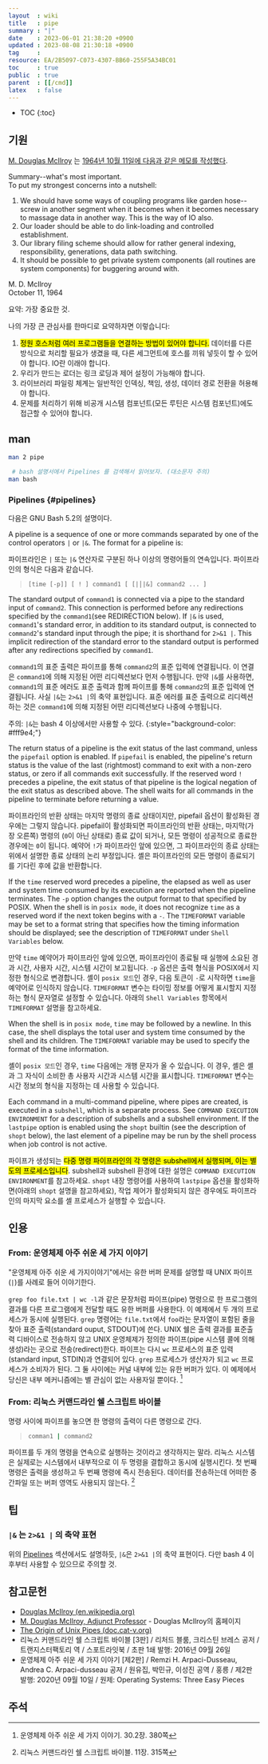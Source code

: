 ```yaml
---
layout  : wiki
title   : pipe
summary : "|"
date    : 2023-06-01 21:38:20 +0900
updated : 2023-08-08 21:30:18 +0900
tag     : 
resource: EA/2B5097-C073-4307-BB60-255F5A34BC01
toc     : true
public  : true
parent  : [[/cmd]]
latex   : false
---
```

* TOC
{:toc}

## 기원

[M. Douglas McIlroy]( https://www.cs.dartmouth.edu/~doug/ ) 는 [1964년 10월 11일에 다음과 같은 메모를 작성했다]( http://doc.cat-v.org/unix/pipes/ ).

>
Summary--what's most important.  
To put my strongest concerns into a nutshell:  
>
1. We should have some ways of coupling programs like garden hose--screw in another segment when it becomes when it becomes necessary to massage data in another way. This is the way of IO also.
2. Our loader should be able to do link-loading and controlled establishment.
3. Our library filing scheme should allow for rather general indexing, responsibility, generations, data path switching.
4. It should be possible to get private system components (all routines are system components) for buggering around with.
>
M. D. McIlroy  
October 11, 1964

요약: 가장 중요한 것.

나의 가장 큰 관심사를 한마디로 요약하자면 이렇습니다:

1. <mark>정원 호스처럼 여러 프로그램들을 연결하는 방법이 있어야 합니다.</mark> 데이터를 다른 방식으로 처리할 필요가 생겼을 때, 다른 세그먼트에 호스를 끼워 넣듯이 할 수 있어야 합니다. IO란 이래야 합니다.
2. 우리가 만드는 로더는 링크 로딩과 제어 설정이 가능해야 합니다.
3. 라이브러리 파일링 체계는 일반적인 인덱싱, 책임, 생성, 데이터 경로 전환을 허용해야 합니다.
4. 문제를 처리하기 위해 비공개 시스템 컴포넌트(모든 루틴은 시스템 컴포넌트)에도 접근할 수 있어야 합니다.


## man

```sh
man 2 pipe
```

```sh
 # bash 설명서에서 Pipelines 를 검색해서 읽어보자. (대소문자 주의)
man bash
```

### Pipelines {#pipelines}

다음은 GNU Bash 5.2의 설명이다.

>
A pipeline is a sequence of one or more commands separated by one of the control operators `|` or `|&`.
The format for a pipeline is:

파이프라인은 `|` 또는 `|&` 연산자로 구분된 하나 이상의 명령어들의 연속입니다.
파이프라인의 형식은 다음과 같습니다.

>
> ```
> [time [-p]] [ ! ] command1 [ [|⎪|&] command2 ... ]
> ```
>
The standard output of `command1` is connected via a pipe to the standard input of `command2`.
This connection is performed before any redirections specified by the `command1`(see REDIRECTION below).
If `|&` is used, `command1`'s standard error, in addition to its standard output, is connected to `command2`'s standard input through the pipe; it is shorthand for `2>&1 |`.
This implicit redirection of the standard error to the standard output is performed after any redirections specified by `command1`.

`command1`의 표준 출력은 파이프를 통해 `command2`의 표준 입력에 연결됩니다.
이 연결은 `command1`에 의해 지정된 어떤 리디렉션보다 먼저 수행됩니다.
만약 `|&`를 사용하면, `command1`의 표준 에러도 표준 출력과 함께 파이프를 통해 `command2`의 표준 입력에 연결됩니다.
사실 `|&`는 `2>&1 |`의 축약 표현입니다.
표준 에러를 표준 출력으로 리디렉션하는 것은 `command1`에 의해 지정된 어떤 리디렉션보다 나중에 수행됩니다.

>
주의: `|&`는 bash 4 이상에서만 사용할 수 있다.
{:style="background-color: #fff9e4;"}

<span/>

>
The return status of a pipeline is the exit status of the last command, unless the `pipefail` option is enabled.
If `pipefail` is enabled, the pipeline's return status is the value of the last (rightmost) command to exit with a non-zero status, or zero if all commands exit successfully.
If the reserved word `!`  precedes a pipeline, the exit status of that pipeline is the logical negation of the exit status as described above.
The shell waits for all commands in the pipeline to terminate before returning a value.

파이프라인의 반환 상태는 마지막 명령의 종료 상태이지만, pipefail 옵션이 활성화된 경우에는 그렇지 않습니다.
pipefail이 활성화되면 파이프라인의 반환 상태는, 마지막(가장 오른쪽) 명령의 (`0`이 아닌 상태로) 종료 값이 되거나, 모든 명령이 성공적으로 종료한 경우에는 `0`이 됩니다.
예약어 `!`가 파이프라인 앞에 있으면, 그 파이프라인의 종료 상태는 위에서 설명한 종료 상태의 논리 부정입니다.
셸은 파이프라인의 모든 명령이 종료되기를 기다린 후에 값을 반환합니다.

>
If the `time` reserved word precedes a pipeline, the elapsed as well as user and system time consumed by its execution are reported when the pipeline terminates.
The `-p` option changes the output format to that specified by POSIX.
When the shell is in `posix mode`, it does not recognize `time` as a reserved word if the next token begins with a `-`.
The `TIMEFORMAT` variable may be set to a format string that specifies how the timing information should be displayed; see the description of `TIMEFORMAT` under `Shell Variables` below.

만약 `time` 예약어가 파이프라인 앞에 있으면, 파이프라인이 종료될 때 실행에 소요된 경과 시간, 사용자 시간, 시스템 시간이 보고됩니다.
`-p` 옵션은 출력 형식을 POSIX에서 지정한 형식으로 변경합니다.
셸이 `posix 모드`인 경우, 다음 토큰이 `-`로 시작하면 `time`을 예약어로 인식하지 않습니다.
`TIMEFORMAT` 변수는 타이밍 정보를 어떻게 표시할지 지정하는 형식 문자열로 설정할 수 있습니다.
아래의 `Shell Variables` 항목에서 `TIMEFORMAT` 설명을 참고하세요.

>
When the shell is in `posix mode`, `time` may be followed by a newline.
In this case, the shell displays the total user and system time consumed by the shell and its children.
The `TIMEFORMAT` variable may be used to specify the format of the time information.

셸이 `posix 모드`인 경우, `time` 다음에는 개행 문자가 올 수 있습니다.
이 경우, 셸은 셸과 그 자식이 소비한 총 사용자 시간과 시스템 시간을 표시합니다.
`TIMEFORMAT` 변수는 시간 정보의 형식을 지정하는 데 사용할 수 있습니다.

>
Each command in a multi-command pipeline, where pipes are created, is executed in a `subshell`, which is a separate process.
See `COMMAND EXECUTION ENVIRONMENT` for a description of subshells and a subshell environment.
If the `lastpipe` option is enabled using the `shopt` builtin (see the description of `shopt` below), the last element of a pipeline may be run by the shell process when job control is not active.

파이프가 생성되는 <mark>다중 명령 파이프라인의 각 명령은 subshell에서 실행되며, 이는 별도의 프로세스입니다</mark>.
subshell과 subshell 환경에 대한 설명은 `COMMAND EXECUTION ENVIRONMENT`를 참고하세요.
`shopt` 내장 명령어를 사용하여 `lastpipe` 옵션을 활성화하면(아래의 `shopt` 설명을 참고하세요), 작업 제어가 활성화되지 않은 경우에도 파이프라인의 마지막 요소를 셸 프로세스가 실행할 수 있습니다.

## 인용

### From: 운영체제 아주 쉬운 세 가지 이야기

"운영체제 아주 쉬운 세 가지이야기"에서는 유한 버퍼 문제를 설명할 때 UNIX 파이프(`|`)를 사례로 들어 이야기한다.

>
`grep foo file.txt | wc -l`과 같은 문장처럼 파이프(pipe) 명령으로 한 프로그램의 결과를 다른 프로그램에게 전달할 때도 유한 버퍼를 사용한다.
이 예제에서 두 개의 프로세스가 동시에 실행된다.
`grep` 명령어는 `file.txt`에서 `foo`라는 문자열이 포함된 줄을 찾아 표준 출력(standard ouput, STDOUT)에 쓴다.
UNIX 쉘은 출력 결과를 표준출력 디바이스로 전송하지 않고 UNIX 운영체제가 정의한 파이프(pipe 시스템 콜에 의해 생성)라는 곳으로 전송(redirect)한다.
파이프는 다시 `wc` 프로세스의 표준 입력(standard input, STDIN)과 연결되어 있다.
`grep` 프로세스가 생산자가 되고 `wc` 프로세스가 소비자가 된다.
그 둘 사이에는 커널 내부에 있는 유한 버퍼가 있다.
이 예제에서 당신은 내부 메커니즘에는 별 관심이 없는 사용자일 뿐이다.
[^easy-380]

### From: 리눅스 커맨드라인 쉘 스크립트 바이블

>
명령 사이에 파이프를 놓으면 한 명령의 출력이 다른 명령으로 간다.
>
> ```sh
> comman1 | command2
> ```
>
파이프를 두 개의 명령을 연속으로 실행하는 것이라고 생각하지는 말라.
리눅스 시스템은 실제로는 시스템에서 내부적으로 이 두 명령을 결합하고 동시에 실행시킨다.
첫 번째 명령은 출력을 생성하고 두 번째 명령에 즉시 전송된다.
데이터를 전송하는데 어떠한 중간파일 또는 버퍼 영역도 사용되지 않는다.
[^richard-315]

## 팁

### `|&` 는 `2>&1 |` 의 축약 표현

위의 [Pipelines]( #pipelines ) 섹션에서도 설명하듯, `|&`은 `2>&1 |`의 축약 표현이다.
다만 bash 4 이후부터 사용할 수 있으므로 주의할 것.


## 참고문헌

- [Douglas McIlroy (en.wikipedia.org)]( https://en.wikipedia.org/wiki/Douglas_McIlroy )
- [M. Douglas McIlroy, Adjunct Professor]( https://www.cs.dartmouth.edu/~doug/ ) - Douglas McIlroy의 홈페이지
- [The Origin of Unix Pipes (doc.cat-v.org)]( http://doc.cat-v.org/unix/pipes/ )
- 리눅스 커맨드라인 쉘 스크립트 바이블 [3판] / 리처드 블룸, 크리스틴 브레스 공저 / 트랜지스터팩토리 역 / 스포트라잇북 / 초판 1쇄 발행: 2016년 09월 26일
- 운영체제 아주 쉬운 세 가지 이야기 [제2판] / Remzi H. Arpaci-Dusseau, Andrea C. Arpaci-dusseau 공저 / 원유집, 박민규, 이성진 공역 / 홍릉 / 제2판 발행: 2020년 09월 10일 / 원제: Operating Systems: Three Easy Pieces

## 주석

[^easy-380]: 운영체제 아주 쉬운 세 가지 이야기. 30.2장. 380쪽
[^richard-315]: 리눅스 커맨드라인 쉘 스크립트 바이블. 11장. 315쪽

